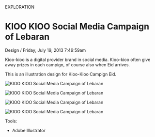<p class="type">EXPLORATION</p>

# KIOO KIOO Social Media Campaign of Lebaran

<p class="meta">Design  /  Friday, July 19, 2013 7:49:59am</p>

Kioo-kioo is a digital provider brand in social media. Kioo-kioo often give away prizes in each campign, of course also when Eid arrives.

This is an illustration design for Kioo-Kioo Campign Eid.

![KIOO KIOO Social Media Campaign of Lebaran](https://farooq-agent.web.app/assets/images/works/details/11-kioo-kioo-social-media-campaign-of-lebaran/19-behance_layout.jpg)

![KIOO KIOO Social Media Campaign of Lebaran](https://farooq-agent.web.app/assets/images/works/details/11-kioo-kioo-social-media-campaign-of-lebaran/kioo-kioo-lebaran.jpg)

![KIOO KIOO Social Media Campaign of Lebaran](https://farooq-agent.web.app/assets/images/works/details/11-kioo-kioo-social-media-campaign-of-lebaran/kioo-kioo-asset.jpg)

![KIOO KIOO Social Media Campaign of Lebaran](https://farooq-agent.web.app/assets/images/works/large/dbKem6ga_work_image.jpg)

Tools:
- Adobe Illustrator
